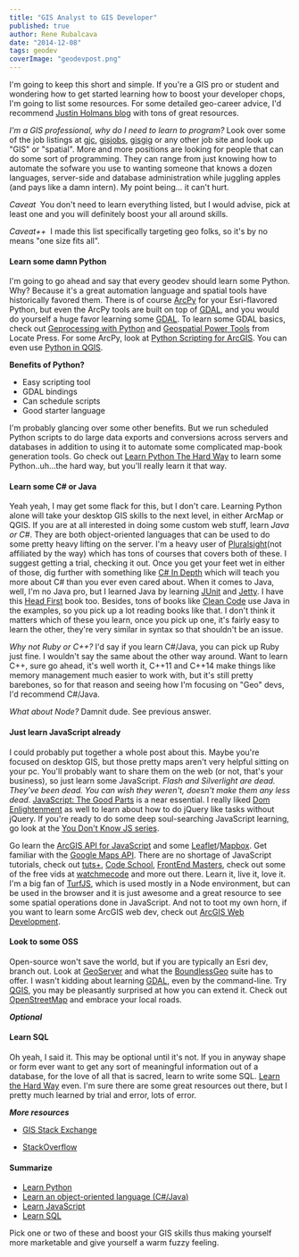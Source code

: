 ```yaml
---
title: "GIS Analyst to GIS Developer"
published: true
author: Rene Rubalcava
date: "2014-12-08"
tags: geodev
coverImage: "geodevpost.png"
---
```


I'm going to keep this short and simple. If you're a GIS pro or student and wondering how to get started learning how to boost your developer chops, I'm going to list some resources. For some detailed geo-career advice, I'd recommend [Justin Holmans blog](http://www.justinholman.com/2012/03/29/spatial-career-guide-5-key-skills-for-future-gis-software-developers/) with tons of great resources.

_I'm a GIS professional, why do I need to learn to program?_ Look over some of the job listings at [gjc](http://gjc.org/), [gisjobs](http://www.gisjobs.com/), [gisgig](http://gisgig.com/) or any other job site and look up "GIS" or "spatial". More and more positions are looking for people that can do some sort of programming. They can range from just knowing how to automate the sofware you use to wanting someone that knows a dozen languages, server-side and database administration while juggling apples (and pays like a damn intern). My point being... it can't hurt.

_Caveat_  You don't need to learn everything listed, but I would advise, pick at least one and you will definitely boost your all around skills.

_Caveat++_  I made this list specifically targeting geo folks, so it's by no means "one size fits all".

#### Learn some damn Python

I'm going to go ahead and say that every geodev should learn some Python. Why? Because it's a great automation language and spatial tools have historically favored them. There is of course [ArcPy](http://resources.arcgis.com/en/help/main/10.2/index.html#//000v000000v7000000) for your Esri-flavored Python, but even the ArcPy tools are built on top of [GDAL](https://pypi.python.org/pypi/GDAL/), and you would do yourself a huge favor learning some [GDAL](http://www.gdal.org/). To learn some GDAL basics, check out [Geprocessing with Python](http://www.manning.com/garrard/?a_aid=rrubalcava) and [Geospatial Power Tools](http://locatepress.com/gpt) from Locate Press. For some ArcPy, look at [Python Scripting for ArcGIS](http://smile.amazon.com/Python-Scripting-ArcGIS-Paul-Zandbergen/dp/1589482824/?tag=odoenet-20). You can even use [Python in QGIS](http://docs.qgis.org/testing/en/docs/pyqgis_developer_cookbook/intro.html).

**Benefits of Python?**

- Easy scripting tool
- GDAL bindings
- Can schedule scripts
- Good starter language

I'm probably glancing over some other benefits. But we run scheduled Python scripts to do large data exports and conversions across servers and databases in addition to using it to automate some complicated map-book generation tools. Go check out [Learn Python The Hard Way](http://learnpythonthehardway.org/) to learn some Python..uh...the hard way, but you'll really learn it that way.

#### Learn some C# or Java

Yeah yeah, I may get some flack for this, but I don't care. Learning Python alone will take your desktop GIS skills to the next level, in either ArcMap or QGIS. If you are at all interested in doing some custom web stuff, learn _Java or C#_. They are both object-oriented languages that can be used to do some pretty heavy lifting on the server. I'm a heavy user of [Pluralsight](http://www.pluralsight.com/)(not affiliated by the way) which has tons of courses that covers both of these. I suggest getting a trial, checking it out. Once you get your feet wet in either of those, dig further with something like [C# In Depth](http://www.manning.com/skeet3/) which will teach you more about C# than you ever even cared about. When it comes to Java, well, I'm no Java pro, but I learned Java by learning [JUnit](https://code.google.com/p/t2framework/wiki/JUnitQuickTutorial) and [Jetty](http://devblog.virtage.com/2013/02/hello-world-with-jetty-maven-eclipse-wtp-tutorial/). I have this [Head First](http://smile.amazon.com/Head-First-Java-Kathy-Sierra/dp/0596009208/?tag=odoenet-20) book too. Besides, tons of books like [Clean Code](http://smile.amazon.com/Clean-Code-Handbook-Software-Craftsmanship/dp/0132350882/?tag=odoenet-20) use Java in the examples, so you pick up a lot reading books like that. I don't think it matters which of these you learn, once you pick up one, it's fairly easy to learn the other, they're very similar in syntax so that shouldn't be an issue.

_Why not Ruby or C++?_ I'd say if you learn C#/Java, you can pick up Ruby just fine. I wouldn't say the same about the other way around. Want to learn C++, sure go ahead, it's well worth it, C++11 and C++14 make things like memory management much easier to work with, but it's still pretty barebones, so for that reason and seeing how I'm focusing on "Geo" devs, I'd recommend C#/Java.

_What about Node?_ Damnit dude. See previous answer.

#### Just learn JavaScript already

I could probably put together a whole post about this. Maybe you're focused on desktop GIS, but those pretty maps aren't very helpful sitting on your pc. You'll probably want to share them on the web (or not, that's your business), so just learn some JavaScript. _Flash and Silverlight are dead. They've been dead. You can wish they weren't, doesn't make them any less dead_. [JavaScript: The Good Parts](http://shop.oreilly.com/product/9780596517748.do) is a near essential. I really liked [Dom Enlightenment](http://shop.oreilly.com/product/0636920027690.do) as well to learn about how to do jQuery like tasks without jQuery. If you're ready to do some deep soul-searching JavaScript learning, go look at the [You Don't Know JS series](https://github.com/getify/You-Dont-Know-JS).

Go learn the [ArcGIS API for JavaScript](https://developers.arcgis.com/javascript/) and some [Leaflet](http://leafletjs.com/)/[Mapbox](https://www.mapbox.com/). Get familiar with the [Google Maps API](https://developers.google.com/maps/). There are no shortage of JavaScript tutorials, check out [tuts+](http://tutsplus.com/), [Code School](https://www.codeschool.com/), [FrontEnd Masters](https://frontendmasters.com/), check out some of the free vids at [watchmecode](https://sub.watchmecode.net/) and more out there. Learn it, live it, love it. I'm a big fan of [TurfJS](http://turfjs.org/), which is used mostly in a Node environment, but can be used in the browser and it is just awesome and a great resource to see some spatial operations done in JavaScript. And not to toot my own horn, if you want to learn some ArcGIS web dev, check out [ArcGIS Web Development](http://www.manning.com/rubalcava/?a_aid=rrubalcava).

#### Look to some OSS

Open-source won't save the world, but if you are typically an Esri dev, branch out. Look at [GeoServer](http://geoserver.org/) and what the [BoundlessGeo](http://boundlessgeo.com/) suite has to offer. I wasn't kidding about learning [GDAL](http://opengeoportal.org/software/resources/gdal-and-open-source-geoprocessing-tutorials/), even by the command-line. Try [QGIS](http://www.qgis.org/en/site/), you may be pleasantly surprised at how you can extend it. Check out [OpenStreetMap](http://www.openstreetmap.org/) and embrace your local roads.

**_Optional_**

#### Learn SQL

Oh yeah, I said it. This may be optional until it's not. If you in anyway shape or form ever want to get any sort of meaningful information out of a database, for the love of all that is sacred, learn to write some SQL. [Learn the Hard Way](http://sql.learncodethehardway.org/book/) even. I'm sure there are some great resources out there, but I pretty much learned by trial and error, lots of error.

**_More resources_**

- [GIS Stack Exchange](http://gis.stackexchange.com/)

- [StackOverflow](http://stackoverflow.com/)

#### Summarize

- [Learn Python](http://learnpythonthehardway.org/)
- [Learn an object-oriented language (C#/Java)](http://www.pluralsight.com/)
- [Learn JavaScript](https://frontendmasters.com/)
- [Learn SQL](https://blog.udemy.com/beginners-guide-to-sql/)

Pick one or two of these and boost your GIS skills thus making yourself more marketable and give yourself a warm fuzzy feeling.
